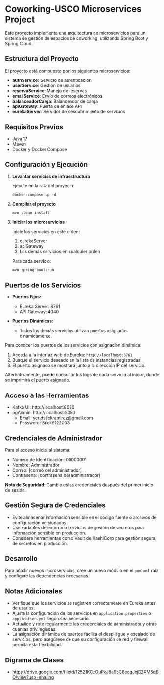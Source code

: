 # Coworking-USCO Microservices Project

Este proyecto implementa una arquitectura de microservicios para un sistema de gestión de espacios de coworking, utilizando Spring Boot y Spring Cloud.

## Estructura del Proyecto

El proyecto está compuesto por los siguientes microservicios:

- **authService**: Servicio de autenticación
- **userService**: Gestión de usuarios
- **reservaService**: Manejo de reservas
- **emailService**: Envío de correos electrónicos
- **balanceadorCarga**: Balanceador de carga
- **apiGateway**: Puerta de enlace API
- **eurekaServer**: Servidor de descubrimiento de servicios

## Requisitos Previos

- Java 17
- Maven
- Docker y Docker Compose

## Configuración y Ejecución

1. **Levantar servicios de infraestructura**

   Ejecute en la raíz del proyecto:

   ```
   docker-compose up -d
   ```

2. **Compilar el proyecto**

   ```
   mvn clean install
   ```

3. **Iniciar los microservicios**

   Inicie los servicios en este orden:

   1. eurekaServer
   2. apiGateway
   3. Los demás servicios en cualquier orden

   Para cada servicio:

   ```
   mvn spring-boot:run
   ```

## Puertos de los Servicios

- **Puertos Fijos:**
  - Eureka Server: 8761
  - API Gateway: 4040

- **Puertos Dinámicos:**
  - Todos los demás servicios utilizan puertos asignados dinámicamente.

Para conocer los puertos de los servicios con asignación dinámica:

1. Acceda a la interfaz web de Eureka: `http://localhost:8761`
2. Busque el servicio deseado en la lista de instancias registradas.
3. El puerto asignado se mostrará junto a la dirección IP del servicio.

Alternativamente, puede consultar los logs de cada servicio al iniciar, donde se imprimirá el puerto asignado.

## Acceso a las Herramientas

- Kafka UI: http://localhost:8080
- pgAdmin: http://localhost:5050
  - Email: yeridstickramirez@gmail.com
  - Password: Stick9122003.

## Credenciales de Administrador

Para el acceso inicial al sistema:

- Número de Identificación: 00000001
- Nombre: Administrador
- Correo: [correo del administrador]
- Contraseña: [contraseña del administrador]

**Nota de Seguridad:** Cambie estas credenciales después del primer inicio de sesión.

## Gestión Segura de Credenciales

- Evite almacenar información sensible en el código fuente o archivos de configuración versionados.
- Use variables de entorno o servicios de gestión de secretos para información sensible en producción.
- Considere herramientas como Vault de HashiCorp para gestión segura de secretos en producción.

## Desarrollo

Para añadir nuevos microservicios, cree un nuevo módulo en el `pom.xml` raíz y configure las dependencias necesarias.

## Notas Adicionales

- Verifique que los servicios se registren correctamente en Eureka antes de usarlos.
- Ajuste la configuración de los servicios en `application.properties` o `application.yml` según sea necesario.
- Actualice y rote regularmente las credenciales de administrador y otras cuentas privilegiadas.
- La asignación dinámica de puertos facilita el despliegue y escalado de servicios, pero asegúrese de que su configuración de red y firewall permita esta flexibilidad.

## Digrama de Clases 
- https://drive.google.com/file/d/12521KCzOuPkJ8a9bC8ecqJxjD2XM5qBO/view?usp=sharing
